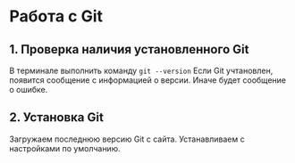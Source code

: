 # Работа с Git #

## 1. Проверка наличия установленного Git

В терминале  выполнить команду `git --version`
Если Git учтановлен, появится сообщение с информацией о версии.
Иначе будет сообщение о ошибке.

## 2. Установка Git 

Загружаем последнюю версию Git с сайта.
Устанавливаем с настройками по умолчанию. 

